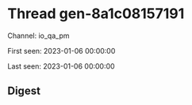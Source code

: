 # Thread gen-8a1c08157191
Channel: io_qa_pm

First seen: 2023-01-06 00:00:00

Last seen: 2023-01-06 00:00:00

## Digest


